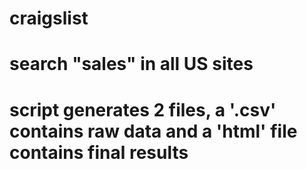# craigslist
# search "sales" in all US sites
# script generates 2 files, a '.csv' contains raw data and a 'html' file contains final results
